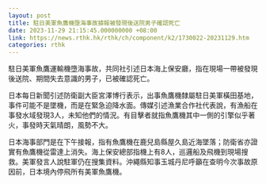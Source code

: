 ```yaml
---
layout: post
title: 駐日美軍魚鷹機墮海事故據報被發現後送院男子確認死亡
date: 2023-11-29 21:15:45.000000000 +08:00
link: https://news.rthk.hk/rthk/ch/component/k2/1730022-20231129.htm
categories: rthk
---
```


駐日美軍魚鷹運輸機墮海事故，共同社引述日本海上保安廳，指在現場一帶被發現後送院、期間失去意識的男子，已被確認死亡。

日本每日新聞引述防衛副大臣宮澤博行表示，出事魚鷹機隸屬駐日美軍橫田基地，事件可能不是墜機，而是在緊急迫降水面。傳媒引述漁業合作社代表說，有漁船在事發水域發現3人，未知他們的情況。有目擊者就指魚鷹機其中一側的引擎似乎著火，事發時天氣晴朗，風勢不大。

日本海事部門是在下午接報，指有魚鷹機在鹿兒島縣屋久島近海墜落；防衛省亦證實有魚鷹機從雷達上消失。海上保安總部指機上有8人，巡邏船及飛機到現場搜救。美軍發言人說駐軍仍在搜集資料。沖繩縣知事玉城丹尼呼籲在查明今次事故原因前，日本境內停飛所有美軍魚鷹機。
